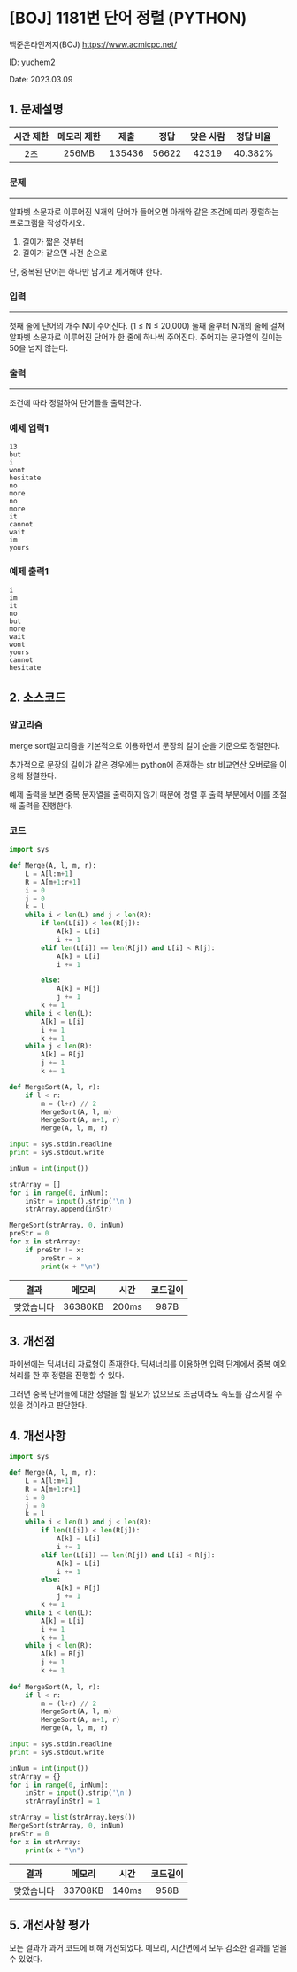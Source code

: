 # [BOJ] 1181번 단어 정렬 (PYTHON)
백준온라인저지(BOJ) https://www.acmicpc.net/

ID: yuchem2

Date: 2023.03.09
## 1. 문제설명
| 시간 제한 | 메모리 제한 | 제출  | 정답 | 맞은 사람 | 정답 비율 |
| :---: | :---: | :---: | :---: | :---: | :---: |
|  2초  |  256MB   | 135436 | 56622 | 42319 | 40.382%  |

### 문제
---
알파벳 소문자로 이루어진 N개의 단어가 들어오면 아래와 같은 조건에 따라 정렬하는 프로그램을 작성하시오.
1. 길이가 짧은 것부터
2. 길이가 같으면 사전 순으로

단, 중복된 단어는 하나만 남기고 제거해야 한다.
### 입력
---
첫째 줄에 단어의 개수 N이 주어진다. (1 ≤ N ≤ 20,000) 둘째 줄부터 N개의 줄에 걸쳐 알파벳 소문자로 이루어진 단어가 한 줄에 하나씩 주어진다. 주어지는 문자열의 길이는 50을 넘지 않는다.
### 출력
---
조건에 따라 정렬하여 단어들을 출력한다.

### 예제 입력1
```
13
but
i
wont
hesitate
no
more
no
more
it
cannot
wait
im
yours
```

### 예제 출력1
```
i
im
it
no
but
more
wait
wont
yours
cannot
hesitate
```

## 2. 소스코드

### 알고리즘
merge sort알고리즘을 기본적으로 이용하면서 문장의 길이 순을 기준으로 정렬한다.

추가적으로 문장의 길이가 같은 경우에는 python에 존재하는 str 비교연산 오버로을 이용해 정렬한다. 

예제 출력을 보면 중복 문자열을 출력하지 않기 때문에 정렬 후 출력 부분에서 이를 조절해 출력을 진행한다. 

### 코드
```python
import sys

def Merge(A, l, m, r):
    L = A[l:m+1]
    R = A[m+1:r+1]
    i = 0
    j = 0
    k = l
    while i < len(L) and j < len(R):
        if len(L[i]) < len(R[j]):
            A[k] = L[i]
            i += 1
        elif len(L[i]) == len(R[j]) and L[i] < R[j]:
            A[k] = L[i]
            i += 1

        else:
            A[k] = R[j]
            j += 1
        k += 1
    while i < len(L):
        A[k] = L[i]
        i += 1
        k += 1
    while j < len(R):
        A[k] = R[j]
        j += 1
        k += 1

def MergeSort(A, l, r):
    if l < r:
        m = (l+r) // 2
        MergeSort(A, l, m)
        MergeSort(A, m+1, r)
        Merge(A, l, m, r)

input = sys.stdin.readline
print = sys.stdout.write

inNum = int(input())

strArray = []
for i in range(0, inNum):
    inStr = input().strip('\n')
    strArray.append(inStr)

MergeSort(strArray, 0, inNum)
preStr = 0
for x in strArray:
    if preStr != x:
        preStr = x
        print(x + "\n")
```

| 결과 | 메모리 | 시간 | 코드길이 |
|:---:|:-----: | :---: | :----: |
| 맞았습니다 | 36380KB | 200ms | 987B |


## 3. 개선점
파이썬에는 딕셔너리 자료형이 존재한다. 딕셔너리를 이용하면 입력 단계에서 중복 예외 처리를 한 후 정렬을 진행할 수 있다. 

그러면 중복 단어들에 대한 정렬을 할 필요가 없으므로 조금이라도 속도를 감소시킬 수 있을 것이라고 판단한다. 

## 4. 개선사항
```Python
import sys

def Merge(A, l, m, r):
    L = A[l:m+1]
    R = A[m+1:r+1]
    i = 0
    j = 0
    k = l
    while i < len(L) and j < len(R):
        if len(L[i]) < len(R[j]):
            A[k] = L[i]
            i += 1
        elif len(L[i]) == len(R[j]) and L[i] < R[j]:
            A[k] = L[i]
            i += 1
        else:
            A[k] = R[j]
            j += 1
        k += 1
    while i < len(L):
        A[k] = L[i]
        i += 1
        k += 1
    while j < len(R):
        A[k] = R[j]
        j += 1
        k += 1
        
def MergeSort(A, l, r):
    if l < r:
        m = (l+r) // 2
        MergeSort(A, l, m)
        MergeSort(A, m+1, r)
        Merge(A, l, m, r)

input = sys.stdin.readline
print = sys.stdout.write

inNum = int(input())
strArray = {}
for i in range(0, inNum):
    inStr = input().strip('\n')
    strArray[inStr] = 1

strArray = list(strArray.keys())
MergeSort(strArray, 0, inNum)
preStr = 0
for x in strArray:
    print(x + "\n")
```

| 결과 | 메모리 | 시간 | 코드길이 |
|:---:|:-----: | :---: | :----: |
| 맞았습니다 | 33708KB | 140ms | 958B |

## 5. 개선사항 평가

모든 결과가 과거 코드에 비해 개선되었다. 메모리, 시간면에서 모두 감소한 결과를 얻을 수 있었다. 

